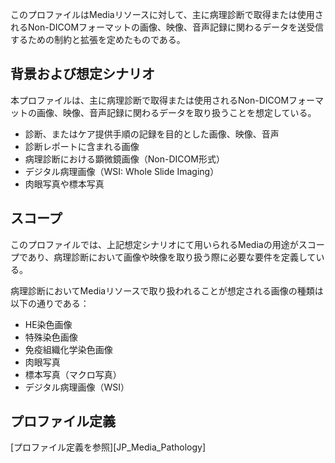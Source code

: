このプロファイルはMediaリソースに対して、主に病理診断で取得または使用されるNon-DICOMフォーマットの画像、映像、音声記録に関わるデータを送受信するための制約と拡張を定めたものである。

## 背景および想定シナリオ

本プロファイルは、主に病理診断で取得または使用されるNon-DICOMフォーマットの画像、映像、音声記録に関わるデータを取り扱うことを想定している。

- 診断、またはケア提供手順の記録を目的とした画像、映像、音声
- 診断レポートに含まれる画像
- 病理診断における顕微鏡画像（Non-DICOM形式）
- デジタル病理画像（WSI: Whole Slide Imaging）
- 肉眼写真や標本写真

## スコープ

このプロファイルでは、上記想定シナリオにて用いられるMediaの用途がスコープであり、病理診断において画像や映像を取り扱う際に必要な要件を定義している。

病理診断においてMediaリソースで取り扱われることが想定される画像の種類は以下の通りである：

- HE染色画像
- 特殊染色画像
- 免疫組織化学染色画像
- 肉眼写真
- 標本写真（マクロ写真）
- デジタル病理画像（WSI）

## プロファイル定義

[プロファイル定義を参照][JP_Media_Pathology]
